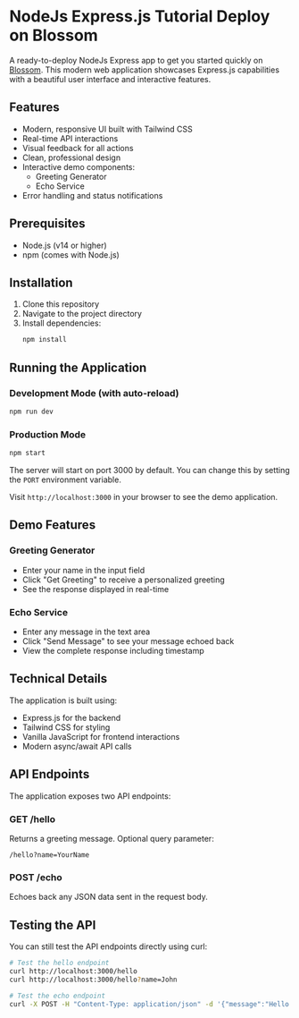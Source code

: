 # NodeJs Express.js Tutorial Deploy on Blossom

A ready-to-deploy NodeJs Express app to get you started quickly on [Blossom](https://blossom-cloud.com). This modern web application showcases Express.js capabilities with a beautiful user interface and interactive features.

## Features

- Modern, responsive UI built with Tailwind CSS
- Real-time API interactions
- Visual feedback for all actions
- Clean, professional design
- Interactive demo components:
  - Greeting Generator
  - Echo Service
- Error handling and status notifications

## Prerequisites

- Node.js (v14 or higher)
- npm (comes with Node.js)

## Installation

1. Clone this repository
2. Navigate to the project directory
3. Install dependencies:
   ```bash
   npm install
   ```

## Running the Application

### Development Mode (with auto-reload)
```bash
npm run dev
```

### Production Mode
```bash
npm start
```

The server will start on port 3000 by default. You can change this by setting the `PORT` environment variable.

Visit `http://localhost:3000` in your browser to see the demo application.

## Demo Features

### Greeting Generator
- Enter your name in the input field
- Click "Get Greeting" to receive a personalized greeting
- See the response displayed in real-time

### Echo Service
- Enter any message in the text area
- Click "Send Message" to see your message echoed back
- View the complete response including timestamp

## Technical Details

The application is built using:
- Express.js for the backend
- Tailwind CSS for styling
- Vanilla JavaScript for frontend interactions
- Modern async/await API calls

## API Endpoints

The application exposes two API endpoints:

### GET /hello
Returns a greeting message. Optional query parameter:
```
/hello?name=YourName
```

### POST /echo
Echoes back any JSON data sent in the request body.

## Testing the API

You can still test the API endpoints directly using curl:

```bash
# Test the hello endpoint
curl http://localhost:3000/hello
curl http://localhost:3000/hello?name=John

# Test the echo endpoint
curl -X POST -H "Content-Type: application/json" -d '{"message":"Hello World"}' http://localhost:3000/echo
```
